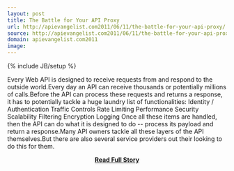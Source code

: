```yaml
---
layout: post
title: The Battle for Your API Proxy
url: http://apievangelist.com2011/06/11/the-battle-for-your-api-proxy/
source: http://apievangelist.com2011/06/11/the-battle-for-your-api-proxy/
domain: apievangelist.com2011
image: 
---
```

{% include JB/setup %}<p>Every Web API is designed to receive requests from and respond to the outside world.Every day an API can receive thousands or potentially millions of calls.Before the API can process these requests and returns a response, it has to potentially tackle a huge laundry list of functionalities: Identity / Authentication Traffic Controls Rate Limiting Performance Security Scalability Filtering Encryption Logging Once all these items are handled, then the API can do what it is designed to do -- process its payload and return a response.Many API owners tackle all these layers of the API themselves.But there are also several service providers out their looking to do this for them.</p>
<center><p><a href="http://apievangelist.com2011/06/11/the-battle-for-your-api-proxy/" style='padding:25px; font-sze:18px; font-weight: bold;'>Read Full Story</a></p></center>
